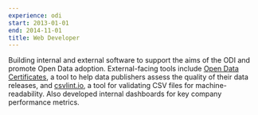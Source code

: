 ```yaml
---
experience: odi
start: 2013-01-01
end: 2014-11-01
title: Web Developer
---
```

Building internal and external software to support the aims of the ODI and promote Open Data adoption. External-facing tools include [Open Data Certificates](https://certificates.theodi.org), a tool to help data publishers assess the quality of their data releases, and [csvlint.io](http://csvlint.io), a tool for validating CSV files for machine-readability. Also developed internal dashboards for key company performance metrics.